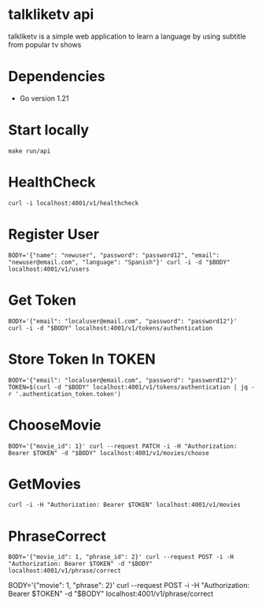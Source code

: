 # talkliketv api

talkliketv is a simple web application to learn a language by using subtitle from popular tv shows

# Dependencies

- Go version 1.21

# Start locally

`make run/api`

# HealthCheck

`curl -i localhost:4001/v1/healthcheck`

# Register User

`BODY='{"name": "newuser", "password": "password12", "email": "newuser@email.com", "language": "Spanish"}'
curl -i -d "$BODY" localhost:4001/v1/users`

# Get Token

`BODY='{"email": "localuser@email.com", "password": "password12"}' 
curl -i -d "$BODY" localhost:4001/v1/tokens/authentication`

# Store Token In TOKEN

`BODY='{"email": "localuser@email.com", "password": "password12"}'
TOKEN=$(curl -d "$BODY" localhost:4001/v1/tokens/authentication | jq -r '.authentication_token.token')
`

# ChooseMovie

`BODY='{"movie_id": 1}'
curl --request PATCH -i -H "Authorization: Bearer $TOKEN" -d "$BODY" localhost:4001/v1/movies/choose`

# GetMovies

`curl -i -H "Authorization: Bearer $TOKEN" localhost:4001/v1/movies`

# PhraseCorrect

`BODY='{"movie_id": 1, "phrase_id": 2}'
curl --request POST -i -H "Authorization: Bearer $TOKEN" -d "$BODY" localhost:4001/v1/phrase/correct`

BODY='{"movie": 1, "phrase": 2}'
curl --request POST -i -H "Authorization: Bearer $TOKEN" -d "$BODY" localhost:4001/v1/phrase/correct